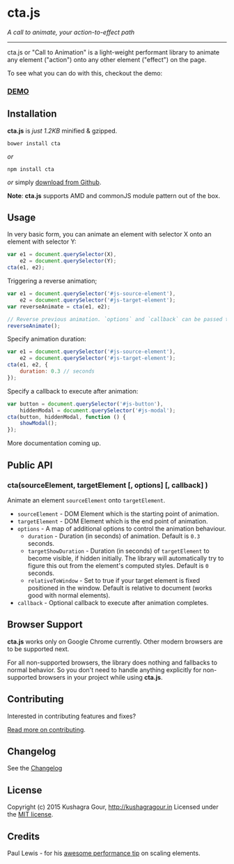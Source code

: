 cta.js
=====
*A call to animate, your action-to-effect path*
***

cta.js or "Call to Animation" is a light-weight performant library to animate any element ("action") onto any other element ("effect") on the page.

To see what you can do with this, checkout the demo:
### [DEMO](http://kushagragour.in/lab/ctajs)

Installation
-----

**cta.js** is *just 1.2KB* minified & gzipped.

```
bower install cta
```
*or*

```
npm install cta
```

*or* simply [download from Github](https://github.com/chinchang/cta.js/archive/master.zip).

**Note**: **cta.js** supports AMD and commonJS module pattern out of the box.

Usage
-----

In very basic form, you can animate an element with selector X onto an element with selector Y:

```js
var e1 = document.querySelector(X),
	e2 = document.querySelector(Y);
cta(e1, e2);
```

Triggering a reverse animation;

```js
var e1 = document.querySelector('#js-source-element'),
	e2 = document.querySelector('#js-target-element');
var reverseAnimate = cta(e1, e2);

// Reverse previous animation. `options` and `callback` can be passed to this function too.
reverseAnimate();
```

Specify animation duration:

```js
var e1 = document.querySelector('#js-source-element'),
	e2 = document.querySelector('#js-target-element');
cta(e1, e2, {
	duration: 0.3 // seconds
});
```

Specify a callback to execute after animation:

```js
var button = document.querySelector('#js-button'),
	hiddenModal = document.querySelector('#js-modal');
cta(button, hiddenModal, function () {
	showModal();
});
```
More documentation coming up.

Public API
-----

### cta(sourceElement, targetElement [, options] [, callback] )

Animate an element `sourceElement` onto `targetElement`.

* `sourceElement` - DOM Element which is the starting point of animation.
* `targetElement` - DOM Element which is the end point of animation.
* `options` - A map of additional options to control the animation behaviour.
	* `duration` - Duration (in seconds) of animation. Default is `0.3` seconds.
	* `targetShowDuration` - Duration (in seconds) of `targetElement` to become visible, if hidden initially. The library will automatically try to figure this out from the element's computed styles. Default is `0` seconds.
	* `relativeToWindow` - Set to true if your target element is fixed positioned in the window. Default is relative to document (works good with normal elements).
* `callback` - Optional callback to execute after animation completes.


Browser Support
-----

**cta.js** works only on Google Chrome currently. Other modern browsers are to be supported next.

For all non-supported browsers, the library does nothing and fallbacks to normal behavior. So you don't need to handle anything explicitly for non-supported browsers in your project while using **cta.js**.

Contributing
-----

Interested in contributing features and fixes?

[Read more on contributing](./CONTRIBUTING.md).

Changelog
-----

See the [Changelog](https://github.com/chinchang/cta.js/wiki/Changelog)

License
-----

Copyright (c) 2015 Kushagra Gour, http://kushagragour.in
Licensed under the [MIT license](http://opensource.org/licenses/MIT).

Credits
-----

Paul Lewis - for his [awesome performance tip](http://aerotwist.com/blog/flip-your-animations/) on scaling elements.